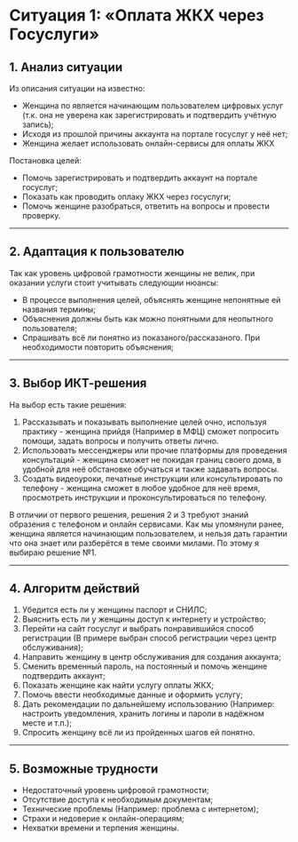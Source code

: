 # Ситуация 1: «Оплата ЖКХ через Госуслуги»

## **1. Анализ ситуации**
Из описания ситуации на известно:
- Женщина по является начинающим пользователем цифровых услуг (т.к. она не уверена как зарегистрировать и подтвердить учётную запись);
- Исходя из прошлой причины аккаунта на портале госуслуг у неё нет;
- Женщина желает использовать онлайн-сервисы для оплаты ЖКХ

Постановка целей:
- Помочь зарегистрировать и подтвердить аккаунт на портале госуслуг;
- Показать как проводить оплаку ЖКХ через госуслуги;
- Помочь женщине разобраться, ответить на вопросы и провести проверку.

---

## **2. Адаптация к пользователю**
Так как уровень цифровой грамотности женщины не велик, при оказании услуги стоит учитывать следующии нюансы:
- В процессе выполнения целей, объяснять женщине непонятные ей названия термины;
- Объяснения должны быть как можно понятными для неопытного пользователя;
- Спрашивать всё ли понятно из показаного/рассказаного. При необходимости повторить объяснения;

---

## **3. Выбор ИКТ-решения**
На выбор есть такие решения:
1. Рассказывать и показывать выполнение целей очно, используя практику - женщина прийдя (Например в МФЦ) сможет попросить помощи, задать вопросы и получить ответы лично.
2. Использовать мессенджеры или прочие платформы для проведения консультаций - женщина сможет не покидая границ своего дома, в удобной для неё обстановке обучаться и также задавать вопросы.
3. Создать видеоуроки, печатные инструкции или консультировать по телефону - женщина сможет в любое удобное для неё время, просмотреть инструкции и проконсультироваться по телефону.

В отличии от первого решения, решения 2 и 3 требуют знаний образения с телефоном и онлайн сервисами. Как мы упомянули ранее, женщина является начинающим пользователем, и нельзя дать гарантии что она знает или разберётся в теме своими милами. По этому я выбираю решение №1.

---

## **4. Алгоритм действий**
1. Убедится есть ли у женщины паспорт и СНИЛС;
2. Выяснить есть ли у женщины доступ к интернету и устройство;
3. Перейти на сайт госуслуг и выбрать понравившийся способ регистрации (В примере выбран способ регистрации через центр обслуживания);
4. Направить женщину в центр обслуживания для создания аккаунта;
5. Сменить временный пароль, на постоянный и помочь женщине подтвердить аккаунт;
6. Показать женщине как найти услугу оплаты ЖКХ;
7. Помочь ввести необходимые данные и оформить услугу;
8. Дать рекомендации по дальнейшему использованию (Например: настроить уведомления, хранить логины и пароли в надёжном месте и т.п.);
9. Спросить женщину всё ли из пройденных шагов ей понятно.

---

## **5. Возможные трудности**
- Недостаточный уровень цифровой грамотности;
- Отсутствие доступа к необходимым документам;
- Технические проблемы (Например: проблема с интернетом);
- Страхи и недоверие к онлайн-операциям;
- Нехватки времени и терпения женщины.
